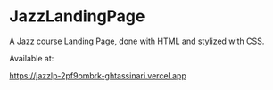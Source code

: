# JazzLandingPage

A Jazz course Landing Page, done with HTML and stylized with CSS.

Available at:

https://jazzlp-2pf9ombrk-ghtassinari.vercel.app
